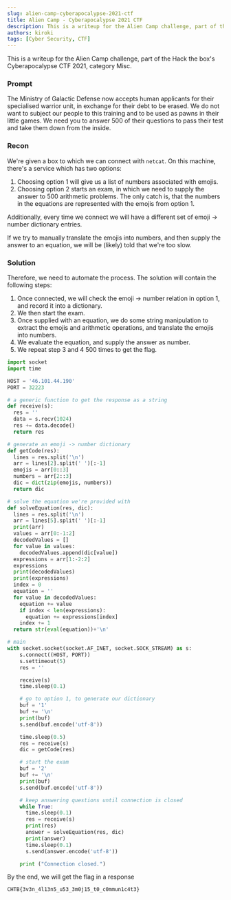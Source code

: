 ```yaml
---
slug: alien-camp-cyberapocalypse-2021-ctf
title: Alien Camp - Cyberapocalypse 2021 CTF
description: This is a writeup for the Alien Camp challenge, part of the Hack the box's Cyberapocalypse CTF 2021, category Misc.
authors: kiroki
tags: [Cyber Security, CTF]
---
```


This is a writeup for the Alien Camp challenge, part of the Hack the box's Cyberapocalypse CTF 2021, category Misc.

### Prompt

The Ministry of Galactic Defense now accepts human applicants for their specialised warrior unit, in exchange for their debt to be erased. We do not want to subject our people to this training and to be used as pawns in their little games. We need you to answer 500 of their questions to pass their test and take them down from the inside.

<!-- truncate -->

### Recon

We're given a box to which we can connect with `netcat`. On this machine, there's a service which has two options:

1. Choosing option 1 will give us a list of numbers associated with emojis.
2. Choosing option 2 starts an exam, in which we need to supply the answer to 500 arithmetic problems. The only catch is, that the numbers in the equations are represented with the emojis from option 1.

Additionally, every time we connect we will have a different set of emoji -> number dictionary entries.

If we try to manually translate the emojis into numbers, and then supply the answer to an equation, we will be (likely) told that we're too slow.

### Solution

Therefore, we need to automate the process. The solution will contain the following steps:

1. Once connected, we will check the emoji -> number relation in option 1, and record it into a dictionary.
2. We then start the exam.
3. Once supplied with an equation, we do some string manipulation to extract the emojis and arithmetic operations, and translate the emojis into numbers.
4. We evaluate the equation, and supply the answer as number.
5. We repeat step 3 and 4 500 times to get the flag.

```python
import socket
import time

HOST = '46.101.44.190'
PORT = 32223

# a generic function to get the response as a string
def receive(s):
  res = ''
  data = s.recv(1024)
  res += data.decode()
  return res

# generate an emoji -> number dictionary
def getCode(res):
  lines = res.split('\n')
  arr = lines[2].split(' ')[:-1]
  emojis = arr[0::3]
  numbers = arr[2::3]
  dic = dict(zip(emojis, numbers))
  return dic

# solve the equation we're provided with
def solveEquation(res, dic):
  lines = res.split('\n')
  arr = lines[5].split(' ')[:-1]
  print(arr)
  values = arr[0:-1:2]
  decodedValues = []
  for value in values:
    decodedValues.append(dic[value])
  expressions = arr[1:-2:2]
  expressions
  print(decodedValues)
  print(expressions)
  index = 0
  equation = ''
  for value in decodedValues:
    equation += value
    if index < len(expressions):
      equation += expressions[index]
    index += 1
  return str(eval(equation))+'\n'

# main
with socket.socket(socket.AF_INET, socket.SOCK_STREAM) as s:
    s.connect((HOST, PORT))
    s.settimeout(5)
    res = ''

    receive(s)
    time.sleep(0.1)

	# go to option 1, to generate our dictionary
    buf = '1'
    buf += '\n'
    print(buf)
    s.send(buf.encode('utf-8'))

    time.sleep(0.5)
    res = receive(s)
    dic = getCode(res)

	# start the exam
    buf = '2'
    buf += '\n'
    print(buf)
    s.send(buf.encode('utf-8'))

	# keep answering questions until connection is closed
    while True:
      time.sleep(0.1)
      res = receive(s)
      print(res)
      answer = solveEquation(res, dic)
      print(answer)
      time.sleep(0.1)
      s.send(answer.encode('utf-8'))

    print ("Connection closed.")
```

By the end, we will get the flag in a response

```sh
CHTB{3v3n_4l13n5_u53_3m0j15_t0_c0mmun1c4t3}
```